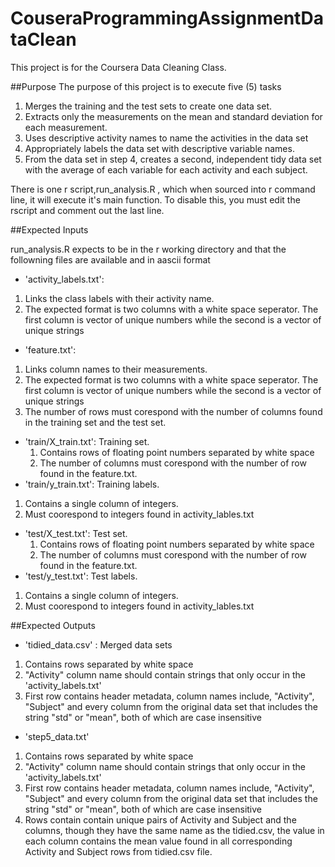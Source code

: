 # CouseraProgrammingAssignmentDataClean

This project is for the Coursera Data Cleaning Class.

##Purpose
The purpose of  this project is to execute five (5) tasks
 1. Merges the training and the test sets to create one data set.
 2. Extracts only the measurements on the mean and standard deviation for each measurement. 
 3. Uses descriptive activity names to name the activities in the data set
 4. Appropriately labels the data set with descriptive variable names. 
 5. From the data set in step 4, creates a second, independent tidy data set with the average of each variable for each activity and each subject.


There is one r script,run_analysis.R , which when sourced into r command line, it will execute it's main function.  To disable this, you must edit the rscript and comment out the last line.

##Expected Inputs

run_analysis.R expects to be in the r working directory and that the followning files are available and in aascii format

- 'activity_labels.txt': 
 1. Links the class labels with their activity name.  
 2. The expected format is two columns with a white space seperator.  The first column is vector of unique numbers while the second is a vector of unique strings 
- 'feature.txt':  
 1. Links column names to their measurements.  
 2. The expected format is two columns with a white space seperator.  The first column is vector of unique numbers while the second is a vector of unique strings
 3. The number of rows must corespond with the number of columns found in the training set and the test set.
- 'train/X_train.txt': Training set.
  1. Contains rows of floating point numbers separated by white space
  2. The number of columns must corespond with the number of row found in the feature.txt.
- 'train/y_train.txt': Training labels.  
 1. Contains a single column of  integers.
 2. Must coorespond to integers found in activity_lables.txt  
- 'test/X_test.txt': Test set.
  1. Contains rows of floating point numbers separated by white space
  2. The number of columns must corespond with the number of row found in the feature.txt.
- 'test/y_test.txt': Test labels.  
 1. Contains a single column of  integers.
 2. Must coorespond to integers found in activity_lables.txt  

##Expected Outputs

 - 'tidied_data.csv' : Merged data sets
  1. Contains rows separated by white space
  2. "Activity" column name should contain strings that only occur in the 'activity_labels.txt'
  3. First row contains header metadata, column names include, "Activity", "Subject" and every column from the original data set that includes the string "std" or "mean", both of which are case insensitive
 - 'step5_data.txt'
  1. Contains rows separated by white space
  2. "Activity" column name should contain strings that only occur in the 'activity_labels.txt'
  3. First row contains header metadata, column names include, "Activity", "Subject" and every column from the original data set that includes the string "std" or "mean", both of which are case insensitive
  4. Rows contain contain unique pairs of Activity and Subject and the columns, though they have  the same name as the tidied.csv, the value in each column contains the mean value found in all corresponding Activity and Subject rows from tidied.csv file. 
